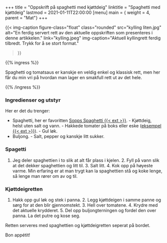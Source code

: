 +++
title = "Oppskrift på spaghetti med kjøttdeig"
linktitle = "Spaghetti med kjøttdeig"
lastmod = 2021-01-11T22:00:00
[menu]
main = { weight = 4, parent = "Mat"}
+++

<!-- markdownlint-disable MD010 -->

{{< img-caption
    figure-class="float"
    class="rounded"
    src="kylling liten.jpg"
    alt="En ferdig servert rett av den aktuelle oppskriften som presenteres i denne artikkelen."
    link="kylling.jpeg"
    img-caption="Aktuell kyllingrett ferdig tilbredt. Trykk for å se stort format."
  >}}

{{% ingress %}}

Spaghetti og tomatsaus er kanskje en veldig enkel og klassisk rett, men her får du min vri på
hvordan man lager en smakfull rett ut av det hele.

{{% /ingress %}}

### Ingredienser og utstyr

Her er det du trenger:

- Spaghetti, her er favoritten [Sopps Spaghetti {{< ext >}}][kolonial2]. - Kjøttdeig, helst uten
salt og vann. - Hakkede tomater på boks eller eske ([eksempel {{< ext >}}][kolonial1]). - Gul løk.
- Buljong. - Salt, pepper og kanskje litt sukker.

### Spagetti

1. Jeg deler spaghettien i to slik at alt får plass i kjelen. 2. Fyll på vann slik at det dekker
spaghettien og litt til. 3. Salt litt. 4. Kok opp på høyeste varme. Min erfaring er at man trygt
kan la spaghettien stå og koke lenge, så lenge man rører om av og til.

### Kjøttdeigretten

1. Hakk opp gul løk og stek i panna. 2. Legg kjøttdeigen i samme panne og sørg for at den blir
gjennomstekt. 3. Hell over tomatene. 4. Krydre med det aktuelle krydderet. 5. Del opp
buljongterningen og fordel den over panna. La det putre og kose seg.

Retten serveres med spaghettien og kjøttdeigretten seperat på bordet.

Bon appétit!

[kolonial1]: https://kolonial.no/produkter/8476-rema-1000-hakkede-tomater-med-basilikum/
[kolonial2]: https://kolonial.no/produkter/693-sopps-spaghetti/
